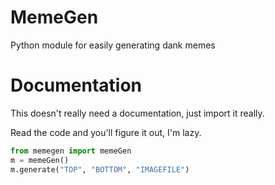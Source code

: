 # MemeGen
Python module for easily generating dank memes

# Documentation
This doesn't really need a documentation, just import it really.

Read the code and you'll figure it out, I'm lazy.

```python
from memegen import memeGen
m = memeGen()
m.generate("TOP", "BOTTOM", "IMAGEFILE")
```
